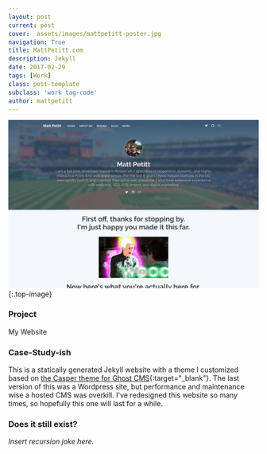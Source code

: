 ```yaml
---
layout: post
current: post
cover:  assets/images/mattpetitt-poster.jpg
navigation: True
title: MattPetitt.com
description: Jekyll
date: 2017-02-29
tags: [Work]
class: post-template
subclass: 'work tag-code'
author: mattpetitt
---
```


[screenshot]: /assets/images/mattpetitt.jpg "Screenshot"
![MattPetitt Screenshot][screenshot]{:.top-image}

### Project
My Website

### Case-Study-ish
This is a statically generated Jekyll website with a theme I customized based on [the Casper theme for Ghost CMS](https://demo.ghost.io/){:target="_blank"}. The last version of this was a Wordpress site, but performance and maintenance wise a hosted CMS was overkill. I've redesigned this website so many times, so hopefully this one will last for a while.

### Does it still exist?
*Insert recursion joke here.*

